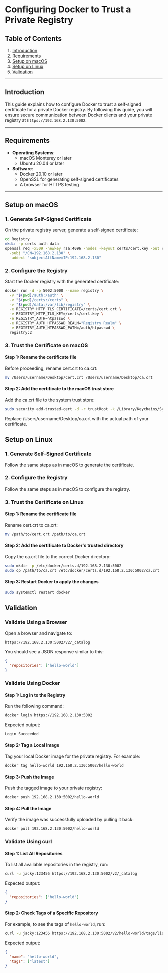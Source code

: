 # Configuring Docker to Trust a Private Registry

## Table of Contents
1. [Introduction](#introduction)
2. [Requirements](#requirements)
3. [Setup on macOS](#setup-on-macos)
4. [Setup on Linux](#setup-on-linux)
5. [Validation](#validation)

---

## Introduction

This guide explains how to configure Docker to trust a self-signed certificate for a private Docker registry. By following this guide, you will ensure secure communication between Docker clients and your private registry at `https://192.168.2.130:5002`.

---

## Requirements

- **Operating Systems**:
  - macOS Monterey or later
  - Ubuntu 20.04 or later
- **Software**:
  - Docker 20.10 or later
  - OpenSSL for generating self-signed certificates
  - A browser for HTTPS testing

---

## Setup on macOS

### 1. Generate Self-Signed Certificate

On the private registry server, generate a self-signed certificate:
```bash
cd Registry
mkdir -p certs auth data
openssl req -x509 -newkey rsa:4096 -nodes -keyout certs/cert.key -out certs/cert.crt -days 365 \
  -subj "/CN=192.168.2.130" \
  -addext "subjectAltName=IP:192.168.2.130"
```

### 2. Configure the Registry

Start the Docker registry with the generated certificate:
```bash
docker run -d -p 5002:5000 --name registry \
  -v "$(pwd)/auth:/auth" \
  -v "$(pwd)/certs:/certs" \
  -v "$(pwd)/data:/var/lib/registry" \
  -e REGISTRY_HTTP_TLS_CERTIFICATE=/certs/cert.crt \
  -e REGISTRY_HTTP_TLS_KEY=/certs/cert.key \
  -e REGISTRY_AUTH=htpasswd \
  -e REGISTRY_AUTH_HTPASSWD_REALM="Registry Realm" \
  -e REGISTRY_AUTH_HTPASSWD_PATH=/auth/htpasswd \
  registry:2
```

### 3. Trust the Certificate on macOS

#### Step 1: Rename the certificate file
Before proceeding, rename cert.crt to ca.crt:
```bash
mv /Users/username/Desktop/cert.crt /Users/username/Desktop/ca.crt
```

#### Step 2: Add the certificate to the macOS trust store
Add the ca.crt file to the system trust store:
```bash
sudo security add-trusted-cert -d -r trustRoot -k /Library/Keychains/System.keychain /Users/username/Desktop/ca.crt
```

Replace /Users/username/Desktop/ca.crt with the actual path of your certificate.

## Setup on Linux

### 1. Generate Self-Signed Certificate
Follow the same steps as in macOS to generate the certificate.

### 2. Configure the Registry
Follow the same steps as in macOS to configure the registry.

### 3. Trust the Certificate on Linux

#### Step 1: Rename the certificate file
Rename cert.crt to ca.crt:
```bash
mv /path/to/cert.crt /path/to/ca.crt
```

#### Step 2: Add the certificate to Docker's trusted directory
Copy the ca.crt file to the correct Docker directory:
```bash
sudo mkdir -p /etc/docker/certs.d/192.168.2.130:5002
sudo cp /path/to/ca.crt /etc/docker/certs.d/192.168.2.130:5002/ca.crt
```

#### Step 3: Restart Docker to apply the changes
```bash
sudo systemctl restart docker
```

## Validation

### Validate Using a Browser
Open a browser and navigate to:
```bash
https://192.168.2.130:5002/v2/_catalog
```
You should see a JSON response similar to this:
```json
{
  "repositories": ["hello-world"]
}
```

### Validate Using Docker

#### Step 1: Log in to the Registry
Run the following command:
```bash
docker login https://192.168.2.130:5002
```
Expected output:
```bash
Login Succeeded
```

#### Step 2: Tag a Local Image
Tag your local Docker image for the private registry. For example:
```bash
docker tag hello-world 192.168.2.130:5002/hello-world
```

#### Step 3: Push the Image
Push the tagged image to your private registry:
```bash
docker push 192.168.2.130:5002/hello-world
```

#### Step 4: Pull the Image
Verify the image was successfully uploaded by pulling it back:
```bash
docker pull 192.168.2.130:5002/hello-world
```

### Validate Using curl

#### Step 1: List All Repositories
To list all available repositories in the registry, run:
```bash
curl -u jacky:123456 https://192.168.2.130:5002/v2/_catalog
```
Expected output:
```json
{
  "repositories": ["hello-world"]
}
```

#### Step 2: Check Tags of a Specific Repository
For example, to see the tags of `hello-world`, run:
```bash
curl -u jacky:123456 https://192.168.2.130:5002/v2/hello-world/tags/list
```
Expected output:
```json
{
  "name": "hello-world",
  "tags": ["latest"]
}
```
